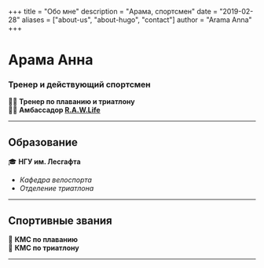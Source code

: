 +++
title = "Обо мне"
description = "Арама, спортсмен"
date = "2019-02-28"
aliases = ["about-us", "about-hugo", "contact"]
author = "Arama Anna"
+++

# **Арама Анна**  

### **Тренер и действующий спортсмен**  
🏊‍♀️ **Тренер по плаванию и триатлону**  
🚴‍♀️ **Амбассадор [R.A.W.Life](https://rawlifesport.com)**  

---

## **Образование**  
🎓 **НГУ им. Лесгафта**  
- *Кафедра велоспорта*  
- *Отделение триатлона*  

---

## **Спортивные звания**  
🏅 **КМС по плаванию**  
🏅 **КМС по триатлону**  

---
